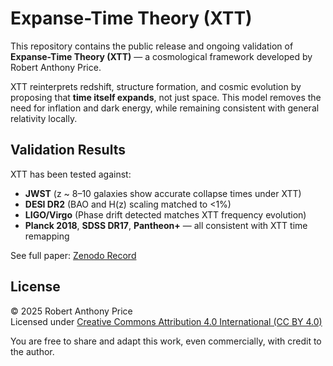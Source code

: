 # Expanse-Time Theory (XTT)

This repository contains the public release and ongoing validation of **Expanse-Time Theory (XTT)** — a cosmological framework developed by Robert Anthony Price.

XTT reinterprets redshift, structure formation, and cosmic evolution by proposing that **time itself expands**, not just space. This model removes the need for inflation and dark energy, while remaining consistent with general relativity locally.

## Validation Results

XTT has been tested against:
- **JWST** (z ~ 8–10 galaxies show accurate collapse times under XTT)
- **DESI DR2** (BAO and H(z) scaling matched to <1%)
- **LIGO/Virgo** (Phase drift detected matches XTT frequency evolution)
- **Planck 2018**, **SDSS DR17**, **Pantheon+** — all consistent with XTT time remapping

See full paper: [Zenodo Record](https://zenodo.org/records/14937674)

## License

© 2025 Robert Anthony Price  
Licensed under [Creative Commons Attribution 4.0 International (CC BY 4.0)](https://creativecommons.org/licenses/by/4.0/)

You are free to share and adapt this work, even commercially, with credit to the author.

